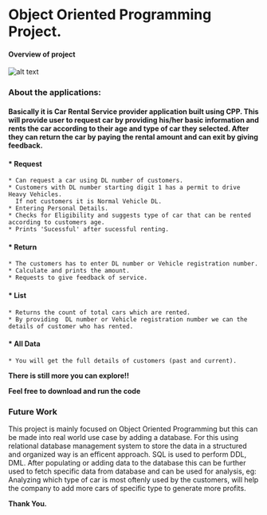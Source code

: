 # Object Oriented Programming Project.

#### Overview of project
   ![alt text](https://i.imgur.com/8QgUX7I.png)

### About the applications:
#### Basically it is Car Rental Service provider application built using CPP. This will provide user to request car by providing his/her basic information and rents the car according to their age and type of car they selected. After they can return the car by paying the rental amount and can exit by giving feedback. 
 #### * Request
    * Can request a car using DL number of customers.
    * Customers with DL number starting digit 1 has a permit to drive Heavy Vehicles.
      If not customers it is Normal Vehicle DL.
    * Entering Personal Details.
    * Checks for Eligibility and suggests type of car that can be rented according to customers age.
    * Prints 'Sucessful' after sucessful renting.
 #### * Return
    * The customers has to enter DL number or Vehicle registration number.
    * Calculate and prints the amount.
    * Requests to give feedback of service.
 #### * List 
    * Returns the count of total cars which are rented.
    * By providing  DL number or Vehicle registration number we can the details of customer who has rented.
 #### * All Data
    * You will get the full details of customers (past and current). 
    
   
    
  **There is still more you can explore!!** 
  
  **Feel free to download and run the code**
  
  
  ### Future Work
  
  This project is mainly focused on Object Oriented Programming but this can be made into real world use case by adding a database. For this using relational database               management system to store the data in a structured and organized way is an efficent approach. SQL is used to perform DDL, DML. After populating or adding data to the database     this can be further used to fetch specific data from database and can be used for analysis, eg: Analyzing which type of car is most oftenly used by the customers, will help the   company to add more cars of specific type to generate more profits. 
  
  
  **Thank You.**
